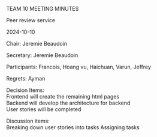 TEAM 10 MEETING MINUTES

Peer review service

2024-10-10

Chair: Jeremie Beaudoin

Secretary: Jeremie Beaudoin

Participants: Francois, Hoang vu, Haichuan, Varun, Jeffrey

Regrets: Ayman

Decision Items:
<br>Frontend will create the remaining html pages
<br>Backend will develop the architecture for backend
<br>User stories will be completed



Discussion items:
<br>Breaking down user stories into tasks
Assigning tasks

